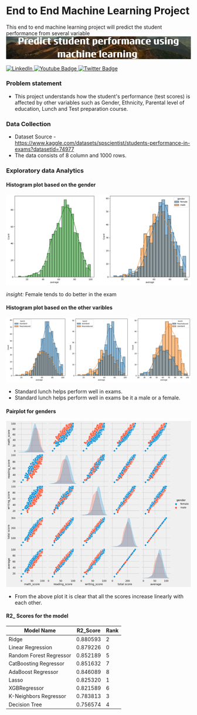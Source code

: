 # End to End Machine Learning Project
This end to end machine learning project will predict the student performance from several variable 
![Banner!](https://github.com/Asifbinsyed/Studentperformace/blob/main/image/Predict_student_performance_using_machine_learning.png)

<div id="badge-container">
  <a href="https://www.linkedin.com/in/asifbinsyed/">
    <img src="https://img.shields.io/badge/LinkedIn-0077B5?style=for-the-badge&logo=linkedin&logoColor=white" alt="LinkedIn"/>
  </a>
  <a href="">
    <img src="https://img.shields.io/badge/Medium-12100E?style=for-the-badge&logo=medium&logoColor=white" alt="Youtube Badge"/>
  </a>
  <a href="your-twitter-URL">
    <img src="https://img.shields.io/badge/Twitter-blue?style=for-the-badge&logo=twitter&logoColor=white" alt="Twitter Badge"/>
  </a>
</div>

### Problem statement
- This project understands how the student's performance (test scores) is affected by other variables such as Gender, Ethnicity, Parental level of education, Lunch and Test preparation course.


### Data Collection
- Dataset Source - https://www.kaggle.com/datasets/spscientist/students-performance-in-exams?datasetId=74977
- The data consists of 8 column and 1000 rows.

### Exploratory data Analytics

#### Histogram plot based on the gender

![Histogram!](https://github.com/Asifbinsyed/Studentperformace/blob/main/image/histogram_based_on_gender.png)

*insight:* Female tends to do better in the exam

#### Histogram plot based on the other varibles
![Histogram other!](https://github.com/Asifbinsyed/Studentperformace/blob/main/image/histogram_for_other_varibles.png)
- Standard lunch helps perform well in exams.
- Standard lunch helps perform well in exams be it a male or a female.
#### Pairplot for genders
![pair plot!](https://github.com/Asifbinsyed/Studentperformace/blob/main/image/pairplot.png)

- From the above plot it is clear that all the scores increase linearly with each other.

#### R2_ Scores for the model

| Model Name              | R2_Score | Rank |
| ----------------------- | -------- | ---- |
| Ridge                   | 0.880593 | 2    |
| Linear Regression       | 0.879226 | 0    |
| Random Forest Regressor | 0.852189 | 5    |
| CatBoosting Regressor   | 0.851632 | 7    |
| AdaBoost Regressor      | 0.846089 | 8    |
| Lasso                   | 0.825320 | 1    |
| XGBRegressor            | 0.821589 | 6    |
| K-Neighbors Regressor   | 0.783813 | 3    |
| Decision Tree           | 0.756574 | 4    |